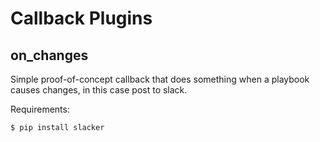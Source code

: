 # Callback Plugins

## on_changes

Simple proof-of-concept callback that does something when a playbook causes changes, in this case post to slack.

Requirements:

```
$ pip install slacker
```
